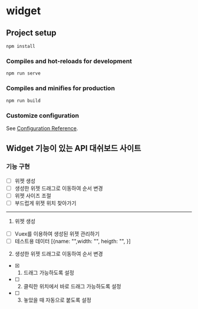 # widget

## Project setup

```
npm install
```

### Compiles and hot-reloads for development

```
npm run serve
```

### Compiles and minifies for production

```
npm run build
```

### Customize configuration

See [Configuration Reference](https://cli.vuejs.org/config/).

## Widget 기능이 있는 API 대쉬보드 사이트

### 기능 구현

-   [ ] 위젯 생성
-   [ ] 생성한 위젯 드래그로 이동하여 순서 변경
-   [ ] 위젯 사이즈 조절
-   [ ] 부드럽게 위젯 위치 찾아가기

---

1. 위젯 생성

-   [ ] Vuex를 이용하여 생성된 위젯 관리하기
-   [ ] 테스트용 데이터 [{name: "",width: "", heigth: "", }]

2. 생성한 위젯 드래그로 이동하여 순서 변경

-   [x] 1. 드래그 가능하도록 설정
-   [ ] 2. 클릭한 위치에서 바로 드래그 가능하도록 설정
-   [ ] 3. 놓았을 때 자동으로 붙도록 설정
